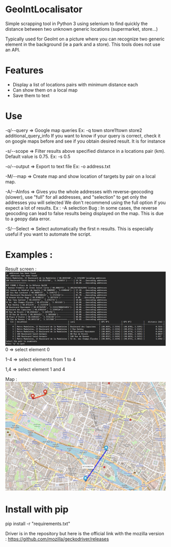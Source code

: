 # GeoIntLocalisator
 Simple scrapping tool in Python 3 using selenium to find quickly the distance between two unknown generic locations (supermarket, store...)

 Typically used for GeoInt on a picture where you can recognize two generic element in the background (ie a park and a store).
 This tools does not use an API.

# Features 
-	Display a list of locations pairs with minimum distance each
-	Can show them on a local map
-	Save them to text


# Use
-q/--query => Google map queries 
Ex: -q town store1!town store2 additional_query_info
If you want to know if your query is correct, check it on google maps before and see if you obtain desired result.
It is for instance

-s/--scope => Filter results above specified distance in a locations pair (km). Default value is 0.75.
Ex: -s 0.5

-o/--output => Export to text file 
Ex: -o address.txt

-M/--map => Create map and show location of targets by pair on a local map.

-A/--AInfos => Gives you the whole addresses with reverse-geocoding (slower), use "full"
	for all addresses, and "selection" to get only the addresses you will selected
	We don't recommend using the full option if you expect a lot of results.
Ex : -A selection
Bug : In some cases, the reverse geocoding can lead to false results being displayed on the map. This is due to a geopy data error.

-S/--Select => Select automatically the first n results. This is especially useful if you want to automate the script.

# Examples :
Result screen :
![Result screen](Examples//result_table.png)
0 => select element 0

1-4 => select elements from 1 to 4

1,4 => select element 1 and 4


Map :
![Result screen](Examples//map_example.png)

# Install with pip
pip install -r "requirements.txt"


Driver is in the repository but here is the official link with the mozilla version :
https://github.com/mozilla/geckodriver/releases
